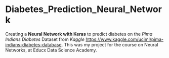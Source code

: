 # Diabetes_Prediction_Neural_Network
Creating a **Neural Network with Keras** to predict diabetes on the *Pima Indians Diabetes* Dataset from *Kaggle* https://www.kaggle.com/uciml/pima-indians-diabetes-database. This was my project for the course on Neural Networks, at Educx Data Science Academy.
